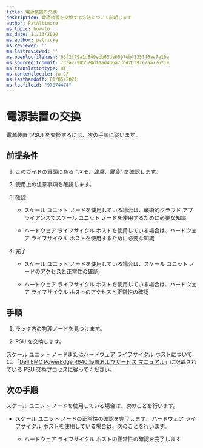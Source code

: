 ```yaml
---
title: 電源装置の交換
description: 電源装置を交換する方法について説明します
author: PatAltimore
ms.topic: how-to
ms.date: 11/13/2020
ms.author: patricka
ms.reviewer: ''
ms.lastreviewed: ''
ms.openlocfilehash: 03f2f79a1d849edb65da0097eb4135146ae7a16e
ms.sourcegitcommit: 733a22985570df1ad466a73cd26397e7aa726719
ms.translationtype: HT
ms.contentlocale: ja-JP
ms.lasthandoff: 01/05/2021
ms.locfileid: "97874474"
---
```

# <a name="replacing-a-power-supply-unit"></a>電源装置の交換

電源装置 (PSU) を交換するには、次の手順に従います。

## <a name="prerequisites"></a>前提条件

1.  このガイドの冒頭にある "*メモ、注意、警告*" を確認します。

2.  使用上の注意事項を確認します。

3.  確認

    -   スケール ユニット ノードを使用している場合は、戦術的クラウド アプライアンスでスケール ユニット ノードを使用するために必要な知識

    -   ハードウェア ライフサイクル ホストを使用している場合は、ハードウェア ライフサイクル ホストを使用するために必要な知識

4.  完了

    -   スケール ユニット ノードを使用している場合は、スケール ユニット ノードのアクセスと正常性の確認

    -   ハードウェア ライフサイクル ホストを使用している場合は、ハードウェア ライフサイクル ホストのアクセスと正常性の確認

## <a name="steps"></a>手順

1.  ラック内の物理ノードを見つけます。

2.  PSU を交換します。

スケール ユニット ノードまたはハードウェア ライフサイクル ホストについては、「[Dell EMC PowerEdge R640 設置およびサービス マニュアル](https://www.dell.com/support/manuals/us/en/04/poweredge-r640/per640_ism_pub/dell-emc-poweredge-r640-overview?guid=guid-f39be9ba-158c-45e3-b8b1-f07bb750d6d4)」に記載されている PSU 交換プロセスに従ってください。

## <a name="next-steps"></a>次の手順

スケール ユニット ノードを使用している場合は、次のことを行います。

-   スケール ユニット ノードの正常性の確認を完了します。 ハードウェア ライフサイクル ホストを使用している場合は、次のことを行います。

    -   ハードウェア ライフサイクル ホストの正常性の確認を完了します
    
